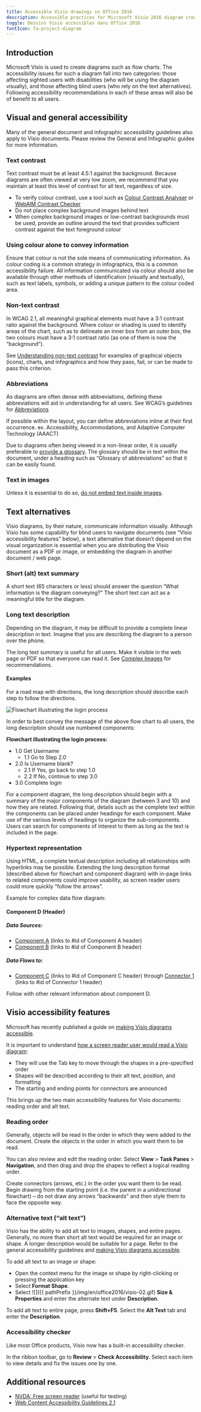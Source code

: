 ```yaml
---
title: Accessible Visio drawings in Office 2016
description: Accessible practices for Microsoft Visio 2016 diagram creation.
toggle: Dessins Visio accessibles dans Office 2016
fontIcon: fa-project-diagram
---
```


## Introduction

Microsoft Visio is used to create diagrams such as flow charts. The accessibility issues for such a diagram fall into two categories: those affecting sighted users with disabilities (who will be using the diagram visually), and those affecting blind users (who rely on the text alternatives). Following accessibility recommendations in each of these areas will also be of benefit to all users.

## Visual and general accessibility

Many of the general document and infographic accessibility guidelines also apply to Visio documents. Please review the General and Infographic guides for more information.

### Text contrast

Text contrast must be at least 4.5:1 against the background. Because diagrams are often viewed at very low zoom, we recommend that you maintain at least this level of contrast for all text, regardless of size.

- To verify colour contrast, use a tool such as [Colour Contrast Analyser](https://developer.paciellogroup.com/resources/contrastanalyser/) or [WebAIM Contrast Checker](https://webaim.org/resources/contrastchecker/)
- Do not place complex background images behind text
- When complex background images or low-contrast backgrounds must be used, provide an outline around the text that provides sufficient contrast against the text foreground colour

### Using colour alone to convey information

Ensure that colour is not the sole means of communicating information. As colour coding is a common strategy in infographics, this is a common accessibility failure. All information communicated via colour should also be available through other methods of identification (visually and textually), such as text labels, symbols, or adding a unique pattern to the colour coded area.

### Non-text contrast

In WCAG 2.1, all meaningful graphical elements must have a 3:1 contrast ratio against the background. Where colour or shading is used to identify areas of the chart, such as to delineate an inner box from an outer box, the two colours must have a 3:1 contrast ratio (as one of them is now the “background”).

See [Understanding non-text contrast](https://www.w3.org/WAI/WCAG21/Understanding/non-text-contrast.html#graphical-objects) for examples of graphical objects (icons), charts, and infographics and how they pass, fail, or can be made to pass this criterion.

### Abbreviations

As diagrams are often dense with abbreviations, defining these abbreviations will aid in understanding for all users. See WCAG’s guidelines for [Abbreviations](https://www.w3.org/WAI/WCAG21/Understanding/abbreviations)

If possible within the layout, you can define abbreviations inline at their first occurrence.
ex. Accessibility, Accommodations, and Adaptive Computer Technology (AAACT)

Due to diagrams often being viewed in a non-linear order, it is usually preferable to [provide a glossary](https://www.w3.org/WAI/WCAG21/Techniques/general/G62). The glossary should be in text within the document, under a heading such as “Glossary of abbreviations” so that it can be easily found.

### Text in images

Unless it is essential to do so, [do not embed text inside images](https://www.w3.org/WAI/WCAG21/Understanding/images-of-text.html).

## Text alternatives

Visio diagrams, by their nature, communicate information visually. Although Visio has some capability for blind users to navigate documents (see “Visio accessibility features” below), a text alternative that doesn’t depend on the visual organization is essential when you are distributing the Visio document as a PDF or image, or embedding the diagram in another document / web page.

### Short (alt) text summary

A short text (65 characters or less) should answer the question “What information is the diagram conveying?” The short text can act as a meaningful title for the diagram.

### Long text description

Depending on the diagram, it may be difficult to provide a complete linear description in text. Imagine that you are describing the diagram to a person over the phone.

The long text summary is useful for all users. Make it visible in the web page or PDF so that everyone can read it. See [Complex Images](https://www.w3.org/WAI/tutorials/images/complex/) for recommendations.

#### Examples

For a road map with directions, the long description should describe each step to follow the directions.

<div class="row">
<div class="col-md-7 mrgn-bttm-md">
<img class="img-responsive" src="{{ pathPrefix }}/img/en/office2016/visio-01.gif" alt="Flowchart illustrating the login process">
</div>
</div>

In order to best convey the message of the above flow chart to all users, the long description should use numbered components:

<div class="brdr-rds-0 well">

**Flowchart illustrating the login process:**

- 1.0 Get Username
  - 1.1 Go to Step 2.0
- 2.0 Is Username blank?
  - 2.1 If Yes, go back to step 1.0
  - 2.2 If No, continue to step 3.0
- 3.0 Complete login

</div>

For a component diagram, the long description should begin with a summary of the major components of the diagram (between 3 and 10) and how they are related. Following that, details such as the complete text within the components can be placed under headings for each component. Make use of the various levels of headings to organize the sub-components. Users can search for components of interest to them as long as the text is included in the page.

### Hypertext representation

Using HTML, a complete textual description including all relationships with hyperlinks may be possible. Extending the long description format (described above for flowchart and component diagram) with in-page links to related components could improve usability, as screen reader users could more quickly “follow the arrows”.

Example for complex data flow diagram:

<div class="brdr-rds-0 well">

#### Component D (Header)

##### Data Sources:

- [Component A](#) (links to #id of Component A header)
- [Component B](#) (links to #id of Component B header)

##### Data Flows to:

- [Component C](#) (links to #id of Component C header) through [Connector 1](#) (links to #id of Connector 1 header)

Follow with other relevant information about component D.

</div>

## Visio accessibility features

Microsoft has recently published a guide on [making Visio diagrams accessible](https://support.office.com/en-us/article/make-your-visio-diagram-accessible-e2c847a9-f010-4fef-af65-16e252829d44).

It is important to understand [how a screen reader user would read a Visio diagram](https://support.office.com/en-us/article/use-a-screen-reader-to-read-visio-diagrams-45ff89fc-fcd8-4c99-bc21-70eb9af29a61):

- They will use the Tab key to move through the shapes in a pre-specified order
- Shapes will be described according to their alt text, position, and formatting
- The starting and ending points for connectors are announced

This brings up the two main accessibility features for Visio documents: reading order and alt text.

### Reading order

Generally, objects will be read in the order in which they were added to the document. Create the objects in the order in which you want them to be read.

You can also review and edit the reading order. Select **View** > **Task Panes** > **Navigation**, and then drag and drop the shapes to reflect a logical reading order.

Create connectors (arrows, etc.) in the order you want them to be read. Begin drawing from the starting point (i.e. the parent in a unidirectional flowchart) – do not draw any arrows “backwards” and then style them to face the opposite way.

### Alternative text (“alt text”)

Visio has the ability to add alt text to images, shapes, and entire pages. Generally, no more than short alt text would be required for an image or shape. A longer description would be suitable for a page. Refer to the general accessibility guidelines and [making Visio diagrams accessible](https://support.office.com/en-us/article/make-your-visio-diagram-accessible-e2c847a9-f010-4fef-af65-16e252829d44).

To add alt text to an image or shape:

- Open the context menu for the image or shape by right-clicking or pressing the application key
- Select **Format Shape**.
- Select ![]({{ pathPrefix }}/img/en/office2016/visio-02.gif) **Size & Properties** and enter the alternate text under **Description**.

To add alt text to entire page, press **Shift+F5**. Select the **Alt Text** tab and enter the **Description**.

### Accessibility checker

Like most Office products, Visio now has a built-in accessibility checker.

In the ribbon toolbar, go to **Review** > **Check Accessibility**. Select each item to view details and fix the issues one by one.

## Additional resources

- [NVDA: Free screen reader](https://www.nvaccess.org) (useful for testing)
- [Web Content Accessibility Guidelines 2.1](https://www.w3.org/TR/WCAG21/)
